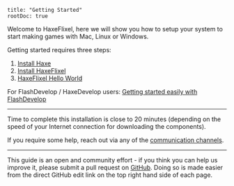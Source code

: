 ```
title: "Getting Started"
rootDoc: true
```

Welcome to HaxeFlixel, here we will show you how to setup your system to start making games with Mac, Linux or Windows.

Getting started requires three steps:

1. [Install Haxe](http://haxe.org/download)
2. [Install HaxeFlixel](/documentation/install-haxeflixel)
3. [HaxeFlixel Hello World](/documentation/hello-world-command-line)

For FlashDevelop / HaxeDevelop users: [Getting started easily with FlashDevelop](/documentation/FlashDevelop/)

----

Time to complete this installation is close to 20 minutes (depending on the speed of your Internet connection for downloading the components).

If you require some help, reach out via any of the [communication channels](/documentation/community).

----

This guide is an open and community effort - if you think you can help us improve it, please submit a pull request on 
[GitHub](https://github.com/HaxeFlixel/haxeflixel.com). Doing so is made easier from the direct GitHub edit link on 
the top right hand side of each page.
